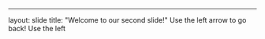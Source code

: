 ---
layout: slide
title: "Welcome to our second slide!"
Use the left arrow to go back!
Use the left
